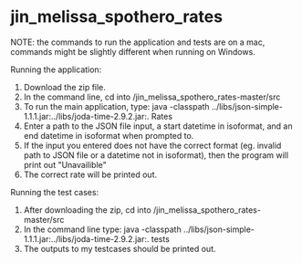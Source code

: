 # jin_melissa_spothero_rates

NOTE: the commands to run the application and tests are on a mac, commands might be slightly different when running on Windows.

Running the application:

1. Download the zip file.
2. In the command line, cd into /jin_melissa_spothero_rates-master/src
3. To run the main application, type: java -classpath ../libs/json-simple-1.1.1.jar:../libs/joda-time-2.9.2.jar:. Rates
4. Enter a path to the JSON file input, a start datetime in isoformat, and an end datetime in isoformat when prompted to.
5. If the input you entered does not have the correct format (eg. invalid path to JSON file or a datetime not in isoformat), then the program will print out "Unavailible"
5. The correct rate will be printed out.


Running the test cases:

1. After downloading the zip, cd into /jin_melissa_spothero_rates-master/src
2. In the command line type: java -classpath ../libs/json-simple-1.1.1.jar:../libs/joda-time-2.9.2.jar:. tests
3. The outputs to my testcases should be printed out.
